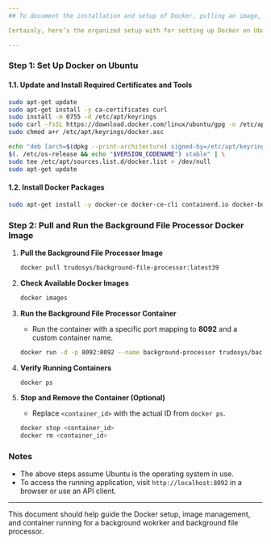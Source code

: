 ```yaml
---
## To document the installation and setup of Docker, pulling an image, and running a container, background worker and background file processor

Certainly, here’s the organized setup with for setting up Docker on Ubuntu.

---
```


### Step 1: Set Up Docker on Ubuntu

#### 1.1. **Update and Install Required Certificates and Tools**
   ```bash
   sudo apt-get update
   sudo apt-get install -y ca-certificates curl
   sudo install -m 0755 -d /etc/apt/keyrings
   sudo curl -fsSL https://download.docker.com/linux/ubuntu/gpg -o /etc/apt/keyrings/docker.asc
   sudo chmod a+r /etc/apt/keyrings/docker.asc
   ```

   ```bash
   echo "deb [arch=$(dpkg --print-architecture) signed-by=/etc/apt/keyrings/docker.asc] https://download.docker.com/linux/ubuntu \
   $(. /etc/os-release && echo "$VERSION_CODENAME") stable" | \
   sudo tee /etc/apt/sources.list.d/docker.list > /dev/null
   sudo apt-get update
   ```

#### 1.2. **Install Docker Packages**
   ```bash
   sudo apt-get install -y docker-ce docker-ce-cli containerd.io docker-buildx-plugin docker-compose-plugin
   ```



### Step 2: Pull and Run the Background File Processor Docker Image

1. **Pull the Background File Processor Image**
   ```bash
   docker pull trudosys/background-file-processor:latest39
   ```

2. **Check Available Docker Images**
   ```bash
   docker images
   ```

3. **Run the Background File Processor Container**
   - Run the container with a specific port mapping to **8092** and a custom container name.
   ```bash
   docker run -d -p 8092:8092 --name background-processor trudosys/background-file-processor:latest39
   ```

4. **Verify Running Containers**
   ```bash
   docker ps
   ```

5. **Stop and Remove the Container (Optional)**
   - Replace `<container_id>` with the actual ID from `docker ps`.
   ```bash
   docker stop <container_id>
   docker rm <container_id>
   ```

### Notes
- The above steps assume Ubuntu is the operating system in use.
- To access the running application, visit `http://localhost:8092` in a browser or use an API client.

--- 

This document should help guide the Docker setup, image management, and container running for a background wokrker and background file processor.